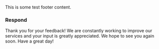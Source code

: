 This is some test footer content.

### Respond

Thank you for your feedback! We are constantly working to improve our services and your input is greatly appreciated. We hope to see you again soon. Have a great day!